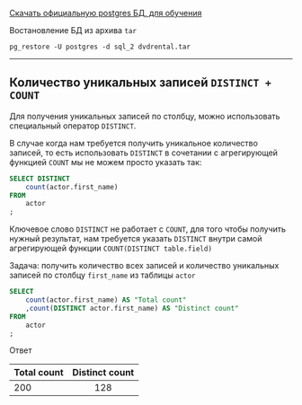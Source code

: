 


[Скачать официальную postgres БД, для обучения](https://www.postgresqltutorial.com/postgresql-getting-started/postgresql-sample-database/)

Востановление БД из архива `tar` 

    pg_restore -U postgres -d sql_2 dvdrental.tar

---
Количество уникальных записей `DISTINCT + COUNT`
--

Для получения уникальных записей по столбцу, можно использовать специальный оператор
`DISTINCT`.

В случае когда нам требуется получить уникальное количество записей, то есть использовать
`DISTINCT` в сочетании с агрегирующей функцией `COUNT` мы не можем просто указать так:

```sql
SELECT DISTINCT
	count(actor.first_name) 
FROM 
	actor
;
```

Ключевое слово `DISTINCT` не работает с `COUNT`, для того чтобы получить нужный
результат, нам требуется указать `DISTINCT` внутри самой агрегирующей функции 
`COUNT(DISTINCT table.field)`

Задача: получить количество всех записей и количество уникальных записей
по столбцу `first_name` из таблицы `actor`

```sql
SELECT 
	count(actor.first_name) AS "Total count"
	,count(DISTINCT actor.first_name) AS "Distinct count"
FROM 
	actor
;
```
Ответ

| Total count | Distinct count |
|-------------|:--------------:|
| 200         |      128       |  

